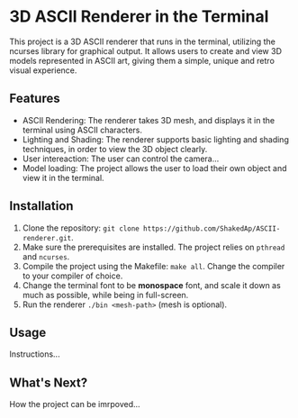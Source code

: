 # 3D ASCII Renderer in the Terminal
This project is a 3D ASCII renderer that runs in the terminal, utilizing the ncurses library for graphical output. It allows users to create and view 3D models represented in ASCII art, giving them a simple, unique and retro visual experience.

## Features

* ASCII Rendering: The renderer takes 3D mesh, and displays it in the terminal using ASCII characters.
* Lighting and Shading: The renderer supports basic lighting and shading techniques, in order to view the 3D object clearly.
* User intereaction: The user can control the camera...
* Model loading: The project allows the user to load their own object and view it in the terminal.


## Installation

1. Clone the repository: `git clone https://github.com/ShakedAp/ASCII-renderer.git`.
1. Make sure the prerequisites are installed. The project relies on `pthread` and `ncurses`.
1. Compile the project using the Makefile: `make all`. Change the compiler to your compiler of choice.
1. Change the terminal font to be **monospace** font, and scale it down as much as possible, while being in full-screen.
1. Run the renderer `./bin <mesh-path>` (mesh is optional).

## Usage

Instructions...


## What's Next?

How the project can be imrpoved...